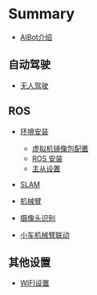 # Summary

* [AIBot介绍](README.md)

## 自动驾驶

* [无人驾驶](auto_drive/car_auto_drive.md)

## ROS

* [环境安装](aibot_env_install.md)

    * [虚拟机镜像包配置](vm_install.md)
    * [ROS 安装](ros/ros_install.md)
    * [主从设置](ros/ros_master_ip.md)

* [SLAM](ros/slam.md)
* [机械臂](ros/car_arm.md)
* [摄像头识别]()
* [小车机械臂联动]()

## 其他设置

* [WIFI设置](ros/local_connect.md)